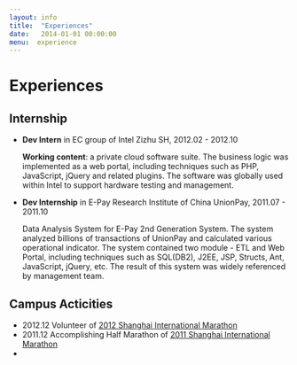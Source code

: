 ```yaml
---
layout: info
title:  "Experiences"
date:   2014-01-01 00:00:00
menu:  experience
---
```


Experiences 
===========

## Internship ##

* **Dev Intern** in EC group of Intel Zizhu SH, 2012.02 - 2012.10

    **Working content**: a private cloud software suite. The
    business logic was implemented as a web portal, including techniques such as PHP, 
    JavaScript, jQuery and related plugins. 
    The software was globally used within Intel to support hardware testing and management.

* **Dev Internship** in E-Pay Research Institute of China UnionPay, 2011.07 - 2011.10

    Data Analysis System for E-Pay 2nd Generation System. The system analyzed 
    billions of transactions of UnionPay and calculated various operational 
    indicator. The system contained two module - ETL and Web Portal, including 
    techniques such as SQL(DB2), J2EE, JSP, Structs, Ant, JavaScript, jQuery, etc. 
    The result of this system was widely referenced by management team.
    
## Campus Acticities ##

* 2012.12 Volunteer of [2012 Shanghai International Marathon](http://www.shmarathon.com/index.php)
* 2011.12 Accomplishing Half Marathon of [2011 Shanghai International Marathon](http://www.shmarathon.com/index.php)
* 
